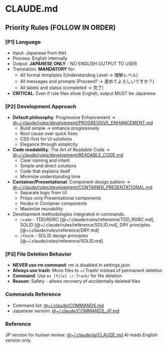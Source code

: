 # CLAUDE.md

## Priority Rules (FOLLOW IN ORDER)

### [P1] Language

- Input: Japanese from thkt
- Process: English internally
- Output: **JAPANESE ONLY** - NO ENGLISH OUTPUT TO USER
- Translation: **MANDATORY** for:
  - All format templates (Understanding Level → 理解レベル)
  - All messages and prompts (Proceed? → 進めてよろしいですか？)
  - All labels and status (completed → 完了)
- **CRITICAL**: Even if rule files show English, output MUST be Japanese

### [P2] Development Approach

- **Default philosophy**: Progressive Enhancement → [@~/.claude/rules/development/PROGRESSIVE_ENHANCEMENT.md](./rules/development/PROGRESSIVE_ENHANCEMENT.md)
  - Build simple → enhance progressively
  - Root cause over quick fixes
  - CSS-first for UI solutions
  - Elegance through simplicity
- **Code readability**: The Art of Readable Code → [@~/.claude/rules/development/READABLE_CODE.md](./rules/development/READABLE_CODE.md)
  - Clear naming and intent
  - Simple and direct solutions
  - Code that explains itself
  - Minimize understanding time
- **Container/Presentational**: Component design pattern → [@~/.claude/rules/development/CONTAINER_PRESENTATIONAL.md](./rules/development/CONTAINER_PRESENTATIONAL.md)
  - Separate logic from UI
  - Props-only Presentational components
  - Hooks in Container components
  - Maximize reusability
- Development methodologies integrated in commands:
  - `/code` - TDD/RGRC [@~/.claude/rules/reference/TDD_RGRC.md], SOLID [@~/.claude/rules/reference/SOLID.md], DRY principles [@~/.claude/rules/reference/DRY.md]
  - `/think` - SOLID design principles [@~/.claude/rules/reference/SOLID.md]

### [P3] File Deletion Behavior

- **NEVER use rm command**: rm is disabled in settings.json
- **Always use trash**: Move files to ~/.Trash/ instead of permanent deletion
- **Command**: Use `mv [file] ~/.Trash/` for file deletion
- **Reason**: Safety - allows recovery of accidentally deleted files

### Commands Reference

- Command list: [@~/.claude/COMMANDS.md](./COMMANDS.md)
- Japanese version: [@~/.claude/COMMANDS_JP.md](./COMMANDS_JP.md)

### Reference

JP version for human review: [@~/.claude/ja/CLAUDE.md](./ja/CLAUDE.md)
AI reads English version only.
